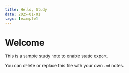 ```yaml
---
title: Hello, Study
date: 2025-01-01
tags: [example]
---
```


# Welcome

This is a sample study note to enable static export.

You can delete or replace this file with your own `.md` notes.

